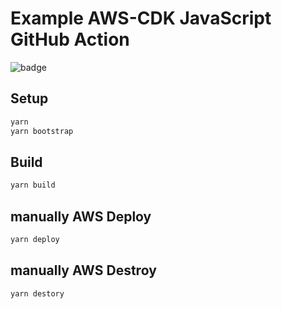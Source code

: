 # Example AWS-CDK JavaScript GitHub Action

![badge](https://github.com/MikeBild/aws-cdk-js-github-action-example/workflows/CICD/badge.svg)

## Setup

```bash
yarn
yarn bootstrap
```

## Build

```bash
yarn build
```

## manually AWS Deploy

```bash
yarn deploy
```

## manually **AWS Destroy**

```bash
yarn destory
```